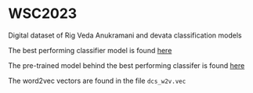 # WSC2023
Digital dataset of Rig Veda Anukramani and devata classification models

The best performing classifier model is found [here](https://huggingface.co/mahesh27/div-class-roberta)

The pre-trained model behind the best performing classifer is found [here](https://huggingface.co/mahesh27/vedicberta-base)

The word2vec vectors are found in the file `dcs_w2v.vec`
